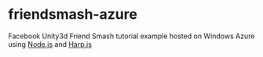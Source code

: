friendsmash-azure
=================

Facebook Unity3d Friend Smash tutorial example hosted on Windows Azure using [Node.js](http://nodejs.org/) and [Harp.js](http://harpjs.com/)
